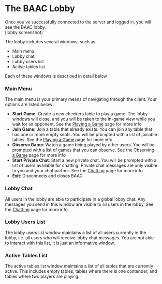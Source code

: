 # The BAAC Lobby
Once you've successfully connected to the server and logged in, you will see the BAAC lobby.  
[lobby screenshot]  

The lobby includes several windows, such as:
* Main menu
* Lobby chat
* Lobby users list
* Active tables list  

Each of these windows is described in detail below

### Main Menu
The main menu is your primary means of navigating through the client.  Your options are listed below:
* **Start Game**: Create a new checkers table to play a game.  The lobby windows will close, and you will be taken to the in-game view while you wait for an opponent.  See the [Playing a Game](play.md) page for more info
* **Join Game**: Join a table that already exists.  You can join any table that has one or more empty seats.  You will be prompted with a list of joinable tables. See the [Playing a Game](play.md) page for more info
* **Observe Game**: Watch a game being played by other users.  You will be prompted with a list of games that you can observe.  See the [Observing a Game](observe.md) page for more info
* **Start Private Chat**: Start a new private chat.  You will be prompted with a list of users available for chatting.  Private chat messages are only visible to you and your chat partner. See the [Chatting](chat.md) page for more info
* **Exit**: Disconnects and closes BAAC

### Lobby Chat
All users in the lobby are able to participate in a global lobby chat.  Any messages you send in this window are visible to all users in the lobby.  See the [Chatting](chat.md) page for more info

### Lobby Users List
The lobby users list window maintains a list of all users currently in the lobby, i.e. all users who will receive lobby chat messages.  You are not able to interact with this list, it is just an informative window.

### Active Tables List
The active tables list window maintains a list of all tables that are currently active.  This includes empty tables, tables where there is one contender, and tables where two players are playing.
